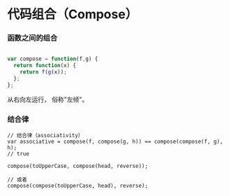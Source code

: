 # 代码组合（Compose）

### 函数之间的组合

```javascript

var compose = function(f,g) {
  return function(x) {
    return f(g(x));
  };
};
```

从右向左运行， 俗称"左倾"。

### 结合律

```
// 结合律（associativity）
var associative = compose(f, compose(g, h)) == compose(compose(f, g), h);
// true

compose(toUpperCase, compose(head, reverse));

// 或者
compose(compose(toUpperCase, head), reverse);

```


